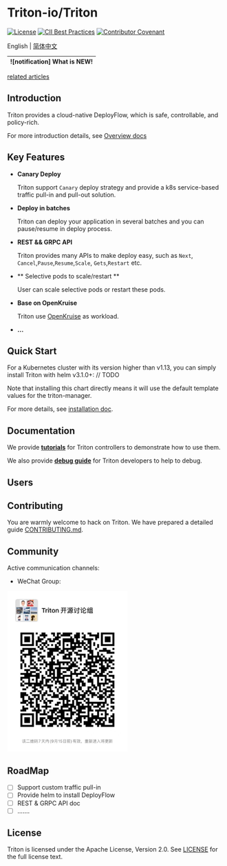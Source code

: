 # Triton-io/Triton

[![License](https://img.shields.io/badge/license-Apache%202-4EB1BA.svg)](https://www.apache.org/licenses/LICENSE-2.0.html)
[![CII Best Practices](https://bestpractices.coreinfrastructure.org/projects/2908/badge)](https://bestpractices.coreinfrastructure.org/en/projects/2908)
[![Contributor Covenant](https://img.shields.io/badge/Contributor%20Covenant-v2.0%20adopted-ff69b4.svg)](./CODE_OF_CONDUCT.md)

English | [简体中文](./README-zh_CN.md)

|![notification] What is NEW!|
|------------------|
[related articles](https://mp.weixin.qq.com/s/CAFNxnKkS5PjeE8ywfoQqQ)

## Introduction

Triton provides a cloud-native DeployFlow, which is safe, controllable, and policy-rich.

For more introduction details, see [Overview docs](./docs/README.md)

## Key Features

- **Canary Deploy**

   Triton support `Canary` deploy strategy and provide a k8s service-based traffic pull-in and pull-out solution. 

- **Deploy in batches**

    Triton can deploy your application in several batches and you can pause/resume in deploy process.

- **REST && GRPC API**

   Triton provides many APIs to make deploy easy, such as `Next`, `Cancel`,`Pause`,`Resume`,`Scale`, `Gets`,`Restart` etc. 

- ** Selective pods to scale/restart **

  User can scale selective pods or restart these pods.

- **Base on OpenKruise**

  Triton use [OpenKruise](https://openkruise.io/en-us/docs/what_is_openkruise.html) as workload.

- **...**

## Quick Start

For a Kubernetes cluster with its version higher than v1.13, you can simply install Triton with helm v3.1.0+:
// TODO

Note that installing this chart directly means it will use the default template values for the triton-manager.

For more details, see [installation doc](./docs/installation/README.md).

## Documentation

We provide [**tutorials**](./docs/tutorial/README.md) for Triton controllers to demonstrate how to use them.

We also provide [**debug guide**](./docs/debug/README.md) for Triton developers to help to debug. 

## Users


## Contributing

You are warmly welcome to hack on Triton. We have prepared a detailed guide [CONTRIBUTING.md](CONTRIBUTING.md).

## Community

Active communication channels:

- WeChat Group: 

<div>
  <img src="docs/img/triton-dev-group.JPG" width="280" title="wechat">
</div>


## RoadMap
* [ ] Support custom traffic pull-in
* [ ] Provide helm to install DeployFlow
* [ ] REST & GRPC API doc
* [ ] .......

## License

Triton is licensed under the Apache License, Version 2.0. See [LICENSE](./LICENSE.md) for the full license text.


